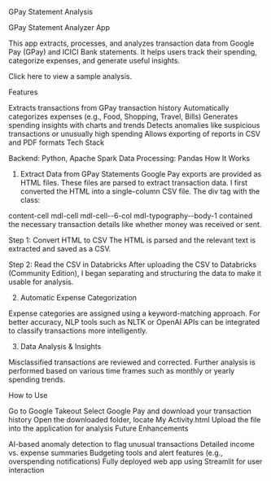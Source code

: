 GPay Statement Analysis

GPay Statement Analyzer App

This app extracts, processes, and analyzes transaction data from Google Pay (GPay) and ICICI Bank statements. It helps users track their spending, categorize expenses, and generate useful insights.

Click here to view a sample analysis.

Features

Extracts transactions from GPay transaction history
Automatically categorizes expenses (e.g., Food, Shopping, Travel, Bills)
Generates spending insights with charts and trends
Detects anomalies like suspicious transactions or unusually high spending
Allows exporting of reports in CSV and PDF formats
Tech Stack

Backend: Python, Apache Spark
Data Processing: Pandas
How It Works

1. Extract Data from GPay Statements
Google Pay exports are provided as HTML files. These files are parsed to extract transaction data.
I first converted the HTML into a single-column CSV file. The div tag with the class:

content-cell mdl-cell mdl-cell--6-col mdl-typography--body-1
contained the necessary transaction details like whether money was received or sent.

Step 1: Convert HTML to CSV
The HTML is parsed and the relevant text is extracted and saved as a CSV.

Step 2: Read the CSV in Databricks
After uploading the CSV to Databricks (Community Edition), I began separating and structuring the data to make it usable for analysis.

2. Automatic Expense Categorization

Expense categories are assigned using a keyword-matching approach. For better accuracy, NLP tools such as NLTK or OpenAI APIs can be integrated to classify transactions more intelligently.

3. Data Analysis & Insights

Misclassified transactions are reviewed and corrected. Further analysis is performed based on various time frames such as monthly or yearly spending trends.

How to Use

Go to Google Takeout
Select Google Pay and download your transaction history
Open the downloaded folder, locate My Activity.html
Upload the file into the application for analysis
Future Enhancements

AI-based anomaly detection to flag unusual transactions
Detailed income vs. expense summaries
Budgeting tools and alert features (e.g., overspending notifications)
Fully deployed web app using Streamlit for user interaction
